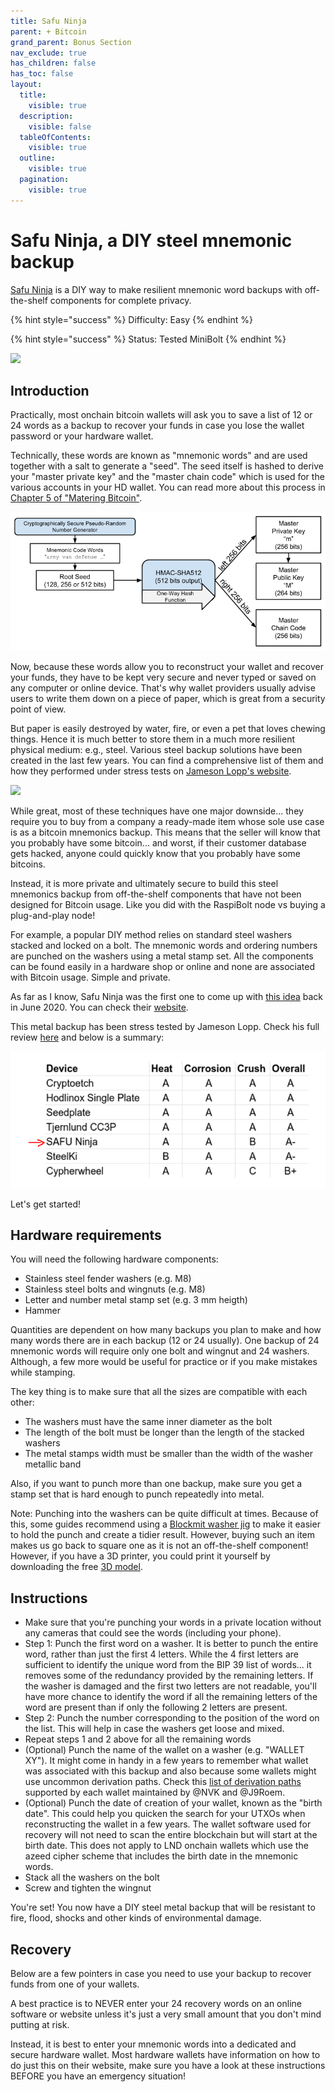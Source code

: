 ```yaml
---
title: Safu Ninja
parent: + Bitcoin
grand_parent: Bonus Section
nav_exclude: true
has_children: false
has_toc: false
layout:
  title:
    visible: true
  description:
    visible: false
  tableOfContents:
    visible: true
  outline:
    visible: true
  pagination:
    visible: true
---
```


# Safu Ninja, a DIY steel mnemonic backup

[Safu Ninja](https://safu.ninja/) is a DIY way to make resilient mnemonic word backups with off-the-shelf components for complete privacy.

{% hint style="success" %}
Difficulty: Easy
{% endhint %}

{% hint style="success" %}
Status: Tested MiniBolt
{% endhint %}

![](../../images/diy-steel-mnemonic-backup.png)

## Introduction

Practically, most onchain bitcoin wallets will ask you to save a list of 12 or 24 words as a backup to recover your funds in case you lose the wallet password or your hardware wallet.

Technically, these words are known as "mnemonic words" and are used together with a salt to generate a "seed". The seed itself is hashed to derive your "master private key" and the "master chain code" which is used for the various accounts in your HD wallet. You can read more about this process in [Chapter 5 of "Matering Bitcoin"](https://github.com/bitcoinbook/bitcoinbook/blob/develop/ch05.asciidoc#hd\_wallets=).

![](../../images/mnemonics-to-seed-to-private-key.png)

Now, because these words allow you to reconstruct your wallet and recover your funds, they have to be kept very secure and never typed or saved on any computer or online device. That's why wallet providers usually advise users to write them down on a piece of paper, which is great from a security point of view.

But paper is easily destroyed by water, fire, or even a pet that loves chewing things. Hence it is much better to store them in a much more resilient physical medium: e.g., steel. Various steel backup solutions have been created in the last few years. You can find a comprehensive list of them and how they performed under stress tests on [Jameson Lopp's website](https://jlopp.github.io/metal-bitcoin-storage-reviews/).

![](../../images/blockplate\_crush.png)

While great, most of these techniques have one major downside... they require you to buy from a company a ready-made item whose sole use case is as a bitcoin mnemonics backup. This means that the seller will know that you probably have some bitcoin... and worst, if their customer database gets hacked, anyone could quickly know that you probably have some bitcoins.

Instead, it is more private and ultimately secure to build this steel mnemonics backup from off-the-shelf components that have not been designed for Bitcoin usage. Like you did with the RaspiBolt node vs buying a plug-and-play node!

For example, a popular DIY method relies on standard steel washers stacked and locked on a bolt. The mnemonic words and ordering numbers are punched on the washers using a metal stamp set. All the components can be found easily in a hardware shop or online and none are associated with Bitcoin usage. Simple and private.

As far as I know, Safu Ninja was the first one to come up with [this idea](https://www.reddit.com/r/Bitcoin/comments/h0j136/cheap\_and\_easy\_diy\_metal\_bitcoin\_seed\_storage/) back in June 2020. You can check their [website](https://safu.ninja/).

This metal backup has been stress tested by Jameson Lopp. Check his full review [here](https://blog.lopp.net/metal-bitcoin-seed-storage-stress-test-iv/) and below is a summary:

![](../../images/safu-ninja-stress-test-result.PNG)

Let's get started!

## Hardware requirements

You will need the following hardware components:

* Stainless steel fender washers (e.g. M8)
* Stainless steel bolts and wingnuts (e.g. M8)
* Letter and number metal stamp set (e.g. 3 mm heigth)
* Hammer

Quantities are dependent on how many backups you plan to make and how many words there are in each backup (12 or 24 usually). One backup of 24 mnemonic words will require only one bolt and wingnut and 24 washers. Although, a few more would be useful for practice or if you make mistakes while stamping.

The key thing is to make sure that all the sizes are compatible with each other:

* The washers must have the same inner diameter as the bolt
* The length of the bolt must be longer than the length of the stacked washers
* The metal stamps width must be smaller than the width of the washer metallic band

Also, if you want to punch more than one backup, make sure you get a stamp set that is hard enough to punch repeatedly into metal.

Note: Punching into the washers can be quite difficult at times. Because of this, some guides recommend using a [Blockmit washer jig](https://www.cryptocloaks.com/product/blockmitjig/) to make it easier to hold the punch and create a tidier result. However, buying such an item makes us go back to square one as it is not an off-the-shelf component! However, if you have a 3D printer, you could print it yourself by downloading the free [3D model](https://www.tinkercad.com/things/6LnKVMshm6o).

## Instructions

* Make sure that you're punching your words in a private location without any cameras that could see the words (including your phone).
* Step 1: Punch the first word on a washer. It is better to punch the entire word, rather than just the first 4 letters. While the 4 first letters are sufficient to identify the unique word from the BIP 39 list of words... it removes some of the redundancy provided by the remaining letters. If the washer is damaged and the first two letters are not readable, you'll have more chance to identify the word if all the remaining letters of the word are present than if only the following 2 letters are present.
* Step 2: Punch the number corresponding to the position of the word on the list. This will help in case the washers get loose and mixed.
* Repeat steps 1 and 2 above for all the remaining words
* (Optional) Punch the name of the wallet on a washer (e.g. "WALLET XY"). It might come in handy in a few years to remember what wallet was associated with this backup and also because some wallets might use uncommon derivation paths. Check this [list of derivation paths](https://walletsrecovery.org/) supported by each wallet maintained by @NVK and @J9Roem.
* (Optional) Punch the date of creation of your wallet, known as the "birth date". This could help you quicken the search for your UTXOs when reconstructing the wallet in a few years. The wallet software used for recovery will not need to scan the entire blockchain but will start at the birth date. This does not apply to LND onchain wallets which use the azeed cipher scheme that includes the birth date in the mnemonic words.
* Stack all the washers on the bolt
* Screw and tighten the wingnut

You're set! You now have a DIY steel metal backup that will be resistant to fire, flood, shocks and other kinds of environmental damage.

## Recovery

Below are a few pointers in case you need to use your backup to recover funds from one of your wallets.

A best practice is to NEVER enter your 24 recovery words on an online software or website unless it's just a very small amount that you don't mind putting at risk.

Instead, it is best to enter your mnemonic words into a dedicated and secure hardware wallet. Most hardware wallets have information on how to do just this on their website, make sure you have a look at these instructions BEFORE you have an emergency situation!

